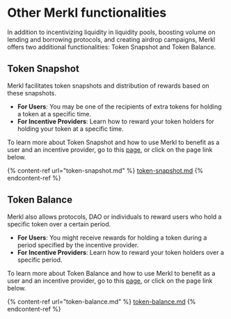 # Other Merkl functionalities

In addition to incentivizing liquidity in liquidity pools, boosting volume on lending and borrowing protocols, and creating airdrop campaigns, Merkl offers two additional functionalities: Token Snapshot and Token Balance.

## Token Snapshot

Merkl facilitates token snapshots and distribution of rewards based on these snapshots.

* **For Users**: You may be one of the recipients of extra tokens for holding a token at a specific time.
* **For Incentive Providers**: Learn how to reward your token holders for holding your token at a specific time.

To learn more about Token Snapshot and how to use Merkl to benefit as a user and an incentive provider, go to this [page](token-snapshot.md), or click on the page link below.

{% content-ref url="token-snapshot.md" %}
[token-snapshot.md](token-snapshot.md)
{% endcontent-ref %}

## Token Balance

Merkl also allows protocols, DAO or individuals to reward users who hold a specific token over a certain period.

* **For Users**: You might receive rewards for holding a token during a period specified by the incentive provider.
* **For Incentive Providers**: Learn how to reward your token holders over a specific period.

To learn more about Token Balance and how to use Merkl to benefit as a user and an incentive provider, go to this [page](token-snapshot.md), or click on the page link below.

{% content-ref url="token-balance.md" %}
[token-balance.md](token-balance.md)
{% endcontent-ref %}
